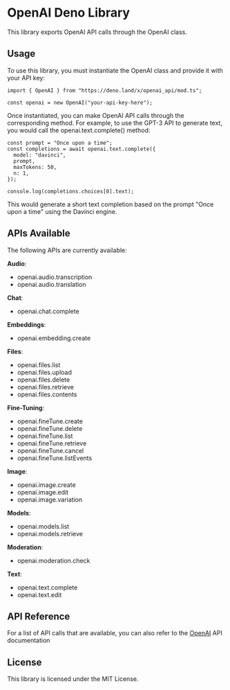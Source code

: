# OpenAI Deno Library
This library exports OpenAI API calls through the OpenAI class.

## Usage
To use this library, you must instantiate the OpenAI class and provide it with your API key:
```
import { OpenAI } from "https://deno.land/x/openai_api/mod.ts";

const openai = new OpenAI("your-api-key-here");
```

Once instantiated, you can make OpenAI API calls through the corresponding method. For example, to use the GPT-3 API to generate text, you would call the openai.text.complete() method:

```
const prompt = "Once upon a time";
const completions = await openai.text.complete({
  model: "davinci",
  prompt,
  maxTokens: 50,
  n: 1,
});

console.log(completions.choices[0].text);
```

This would generate a short text completion based on the prompt "Once upon a time" using the Davinci engine.

## APIs Available
The following APIs are currently available:

**Audio**:
- openai.audio.transcription
- openai.audio.translation

**Chat**:
- openai.chat.complete

**Embeddings**:
- openai.embedding.create

**Files**:
- openai.files.list
- openai.files.upload
- openai.files.delete
- openai.files.retrieve
- openai.files.contents

**Fine-Tuning**:
- openai.fineTune.create
- openai.fineTune.delete
- openai.fineTune.list
- openai.fineTune.retrieve
- openai.fineTune.cancel
- openai.fineTune.listEvents

**Image**:
- openai.image.create
- openai.image.edit
- openai.image.variation

**Models**:
- openai.models.list
- openai.models.retrieve

**Moderation**:
- openai.moderation.check

**Text**:
- openai.text.complete
- openai.text.edit

## API Reference
For a list of API calls that are available, you can also refer to the [OpenAI](https://platform.openai.com/docs/api-reference/introduction) API documentation

## License
This library is licensed under the MIT License.
